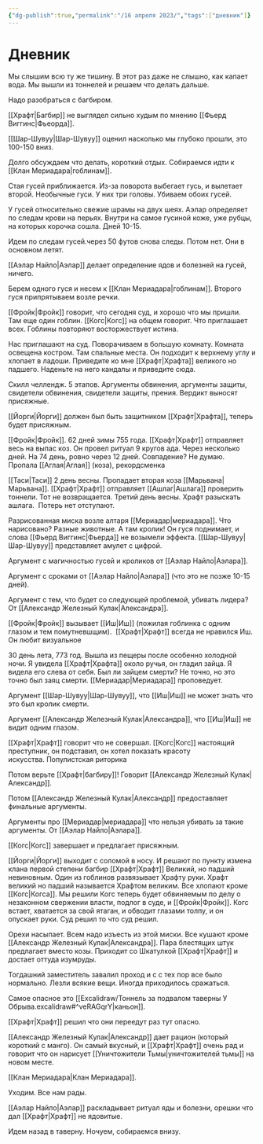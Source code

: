 ```yaml
---
{"dg-publish":true,"permalink":"/16 апреля 2023/","tags":["дневник"]}
---
```


# Дневник

Мы слышим всю ту же тишину. В этот раз даже не слышно, как капает вода. Мы вышли из тоннелей и решаем что делать дальше.

Надо разобраться с багбиром.

[[Храфт\|Багбир]] не выглядел сильно худым по мнению [[Фьерд Виггинс\|Фьеорда]].

[[Шар-Шувуу\|Шар-Шувуу]] оценил насколько мы глубоко прошли, это 100-150 вниз.

Долго обсуждаем что делать, короткий отдых. Собираемся идти к [[Клан Мериадара\|гоблинам]].

Стая гусей приближается. Из-за поворота выбегает гусь, и вылетает второй. Необычные гуси. У них три головы. Убиваем обоих гусей.

У гусей относительно свежие шрамы на двух шеях. Аэлар определяет по следам крови на перьях. Внутри на самое гусиной коже, уже рубцы, на которых корочка сошла. Дней 10-15.

Идем по следам гусей.через 50 футов снова следы. Потом нет. Они в основном летят.

[[Аэлар Найло\|Аэлар]] делает определение ядов и болезней на гусей, ничего.

Берем одного гуся и несем к [[Клан Мериадара\|гоблинам]]. Второго гуся припрятываем возле речки.

[[Фройк\|Фройк]] говорит, что сегодня суд, и хорошо что мы пришли. Там еще один гоблин. [[Когс\|Когс]] на общем говорит. Что приглашает всех. Гоблины повторяют восторжествует истина.

Нас приглашают на суд. Поворачиваем в большую комнату. Комната освещена костром. Там спальные места. Он подходит к верхнему углу и хлопает в ладоши. Приведите ко мне [[Храфт\|Храфта]] великого но падшего. Наденьте на него кандалы и приведите сюда.

Скилл челлендж. 5 этапов. Аргументы обвинения, аргументы защиты, свидетели обвинения, свидетели защиты, прения. Вердикт выносят присяжные.

[[Йорги\|Йорги]] должен был быть защитником [[Храфт\|Храфта]], теперь будет присяжным.

[[Фройк\|Фройк]]. 62 дней зимы 755 года. [[Храфт\|Храфт]] отправляет весь на выпас коз. Он провел ритуал 9 кругов ада. Через несколько дней. На 74 день, ровно через 12 дней. Совпадение? Не думаю. Пропала [[Аглая\|Аглая]] (коза), рекордсменка

[[Таси\|Таси]] 2 день весны. Пропадает вторая коза [[Марьвана\|Марьвана]]. [[Храфт\|Храфт]] отправляет [[Ашлаг\|Ашлага]] проверить тоннели. Тот не возвращается. Третий день весны. Храфт разыскать ашлага.  Потерь нет отступают.

Разрисованная миска возле алтаря [[Мериадар\|мериадара]]. Что нарисовано? Разные животные. А там кролик! Он гуся поднимает, и слова [[Фьерд Виггинс\|Фьерда]] не возымели эффекта. [[Шар-Шувуу\|Шар-Шувуу]] представляет амулет с цифрой.

Аргумент с магичностью гусей и кроликов от [[Аэлар Найло\|Аэлара]].

Аргумент с сроками от [[Аэлар Найло\|Аэлара]] (что это не позже 10-15 дней).

Аргумент с тем, что будет со следующей проблемой, убивать лидера? От [[Александр Железный Кулак\|Александра]].

[[Фройк\|Фройк]] вызывает [[Иш\|Иш]] (пожилая гоблинка с одним глазом и тем помутневшщим).  [[Храфт\|Храфт]] всегда не нравился Иш. Он любит визуальное

30 день лета, 773 год. Вышла из пещеры после особенно холодной ночи. Я увидела [[Храфт\|Храфта]] около ручья, он гладил зайца. Я видела его слева от себя. Был ли зайцем смерти? Не точно, но это точно был заяц смерти. [[Мериадар\|Мериадара]] проповедует.

Аргумент [[Шар-Шувуу\|Шар-Шувуу]], что [[Иш\|Иш]] не может знать что это был кролик смерти.

Аргумент [[Александр Железный Кулак\|Александра]], что [[Иш\|Иш]] не видит одним глазом.

[[Храфт\|Храфт]] говорит что не совершал. [[Когс\|Когс]] настоящий преступник, он подставил, он хотел показать красоту искусства. Популистская риторика

Потом верьте [[Храфт\|багбиру]]! Говорит [[Александр Железный Кулак\|Александр]].

Потом [[Александр Железный Кулак\|Александр]] предоставляет финальные аргументы.

Аргументы про [[Мериадар\|мериадара]] что нельзя убивать за такие аргументы. От [[Аэлар Найло\|Аэлара]].

[[Когс\|Когс]] завершает и предлагает присяжным.

[[Йорги\|Йорги]] выходит с соломой в носу. И решают по пункту измена клана первой степени багбир [[Храфт\|Храфт]] Великий, но падший невиновным. Один из гоблинов развязывает Храфту руки. Храфт великий но падший называется Храфтом великим. Все хлопают кроме [[Когс\|Когса]]. Мы решили Когс теперь будет обвиняемым по делу о незаконном свержении власти, подлог в суде, и [[Фройк\|Фройк]]. Когс встает, хватается за свой ятаган, и обводит глазами толпу, и он опускает руки. Суд решил то что суд решил.

Орехи насыпает. Всем надо изъесть из этой миски. Все кушают кроме [[Александр Железный Кулак\|Александра]]. Пара блестящих штук предлагает вместо козы. Приходит со Шкатулкой [[Храфт\|Храфт]] и достает оттуда изумруды.

Тогдашний заместитель завалил проход и с с тех пор все было нормально. Лезли всякие вещи. Иногда приходилось сражаться.

Самое опасное это [[Excalidraw/Тоннель за подвалом таверны У Обрыва.excalidraw#^veRAGqrY\|каньон]].

[[Храфт\|Храфт]] решил что они переедут раз тут опасно.

[[Александр Железный Кулак\|Александр]] дает рацион (который короткий с манго). Он самый вкусный, и [[Храфт\|Храфт]] очень рад и говорит что он нарисует [[Уничтожители Тьмы\|уничтожителей тьмы]] на новом месте.

[[Клан Мериадара\|Клан Мериадара]].

Уходим. Все нам рады.

[[Аэлар Найло\|Аэлар]] раскладывает ритуал яды и болезни, орешки что дал [[Храфт\|Храфт]] не ядовитые.

Идем назад в таверну. Ночуем, собираемся внизу.